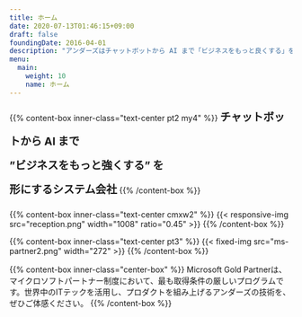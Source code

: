 ```yaml
---
title: ホーム
date: 2020-07-13T01:46:15+09:00
draft: false
foundingDate: 2016-04-01
description: "アンダーズはチャットボットから AI まで「ビジネスをもっと良くする」を形にするシステム会社です。"
menu:
  main:
    weight: 10
    name: ホーム
---
```


{{% content-box inner-class="text-center pt2 my4" %}}
<b STYLE="font-size: 1.2rem; line-height:2.7rem">チャットボットから AI まで</br>
”ビジネスをもっと強くする” を</br>
形にするシステム会社</b>
{{% /content-box %}}

{{% content-box inner-class="text-center cmxw2" %}}
{{< responsive-img src="reception.png" width="1008" ratio="0.45" >}}
{{% /content-box %}}

{{% content-box inner-class="text-center pt3" %}}
{{< fixed-img  src="ms-partner2.png" width="272" >}}
{{% /content-box %}}

{{% content-box inner-class="center-box" %}}
Microsoft Gold Partnerは、マイクロソフトパートナー制度において、最も取得条件の厳しいプログラムです。世界中のITテックを活用し、プロダクトを組み上げるアンダーズの技術を、ぜひご体感ください。
{{% /content-box %}}
